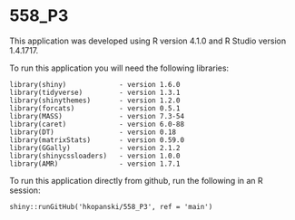 # 558_P3

This application was developed using R version 4.1.0 and R Studio version 1.4.1717.

To run this application you will need the following libraries:

```
library(shiny)             - version 1.6.0
library(tidyverse)         - version 1.3.1   
library(shinythemes)       - version 1.2.0  
library(forcats)           - version 0.5.1  
library(MASS)              - version 7.3-54    
library(caret)             - version 6.0-88    
library(DT)                - version 0.18    
library(matrixStats)       - version 0.59.0  
library(GGally)            - version 2.1.2  
library(shinycssloaders)   - version 1.0.0  
library(AMR)               - version 1.7.1
```

To run this application directly from github, run the following in an R session:

`shiny::runGitHub('hkopanski/558_P3', ref = 'main')`
